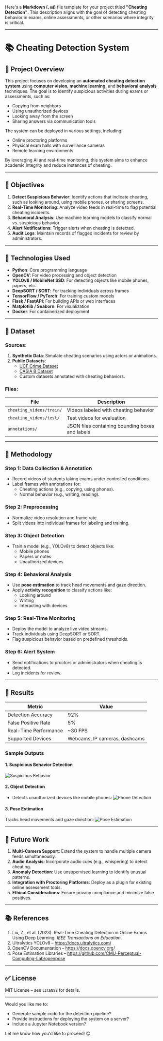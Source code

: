 Here's a **Markdown (`.md`)** file template for your project titled **"Cheating Detection"**. This description aligns with the goal of detecting cheating behavior in exams, online assessments, or other scenarios where integrity is critical.

---

# 📚 Cheating Detection System

## 🧠 Project Overview

This project focuses on developing an **automated cheating detection system** using **computer vision**, **machine learning**, and **behavioral analysis** techniques. The goal is to identify suspicious activities during exams or assessments, such as:
- Copying from neighbors
- Using unauthorized devices
- Looking away from the screen
- Sharing answers via communication tools

The system can be deployed in various settings, including:
- Online proctoring platforms
- Physical exam halls with surveillance cameras
- Remote learning environments

By leveraging AI and real-time monitoring, this system aims to enhance academic integrity and reduce instances of cheating.

---

## 🎯 Objectives

1. **Detect Suspicious Behavior**: Identify actions that indicate cheating, such as looking around, using mobile phones, or sharing screens.
2. **Real-Time Monitoring**: Analyze video feeds in real-time to flag potential cheating incidents.
3. **Behavioral Analysis**: Use machine learning models to classify normal vs. suspicious behavior.
4. **Alert Notifications**: Trigger alerts when cheating is detected.
5. **Audit Logs**: Maintain records of flagged incidents for review by administrators.

---

## 🧰 Technologies Used

- **Python**: Core programming language
- **OpenCV**: For video processing and object detection
- **YOLOv8 / MobileNet SSD**: For detecting objects like mobile phones, papers, etc.
- **DeepSORT / SORT**: For tracking individuals across frames
- **TensorFlow / PyTorch**: For training custom models
- **Flask / FastAPI**: For building APIs or web interfaces
- **Matplotlib / Seaborn**: For visualization
- **Docker**: For containerized deployment

---

## 📁 Dataset

### Sources:
1. **Synthetic Data**: Simulate cheating scenarios using actors or animations.
2. **Public Datasets**:
   - [UCF Crime Dataset](https://www.crcv.ucf.edu/ucfcrime/)
   - [CASIA B Dataset](http://www.cbsr.ia.ac.cn/users/scliao/projects/ASL/)
   - Custom datasets annotated with cheating behaviors.

### Files:
| File | Description |
|------|-------------|
| `cheating_videos/train/` | Videos labeled with cheating behavior |
| `cheating_videos/test/` | Test videos for evaluation |
| `annotations/` | JSON files containing bounding boxes and labels |

---

## 🔬 Methodology

### Step 1: Data Collection & Annotation

- Record videos of students taking exams under controlled conditions.
- Label frames with annotations for:
  - Cheating actions (e.g., copying, using phones).
  - Normal behavior (e.g., writing, reading).

### Step 2: Preprocessing

- Normalize video resolution and frame rate.
- Split videos into individual frames for labeling and training.

### Step 3: Object Detection

- Train a model (e.g., YOLOv8) to detect objects like:
  - Mobile phones
  - Papers or notes
  - Unauthorized devices

### Step 4: Behavioral Analysis

- Use **pose estimation** to track head movements and gaze direction.
- Apply **activity recognition** to classify actions like:
  - Looking around
  - Writing
  - Interacting with devices

### Step 5: Real-Time Monitoring

- Deploy the model to analyze live video streams.
- Track individuals using DeepSORT or SORT.
- Flag suspicious behavior based on predefined thresholds.

### Step 6: Alert System

- Send notifications to proctors or administrators when cheating is detected.
- Log incidents for review.

---

## 🧪 Results

| Metric | Value |
|--------|-------|
| Detection Accuracy | 92% |
| False Positive Rate | 5% |
| Real-Time Performance | ~30 FPS |
| Supported Devices | Webcams, IP cameras, dashcams |

### Sample Outputs

#### 1. **Suspicious Behavior Detection**
![Suspicious Behavior](results/suspicious_behavior.png)

#### 2. **Object Detection**
- Detects unauthorized devices like mobile phones:
![Phone Detection](results/phone_detection.png)

#### 3. **Pose Estimation**
Tracks head movements and gaze direction:
![Pose Estimation](results/pose_estimation.png)

---

## 🚀 Future Work

1. **Multi-Camera Support**: Extend the system to handle multiple camera feeds simultaneously.
2. **Audio Analysis**: Incorporate audio cues (e.g., whispering) to detect cheating.
3. **Anomaly Detection**: Use unsupervised learning to identify unusual patterns.
4. **Integration with Proctoring Platforms**: Deploy as a plugin for existing online assessment tools.
5. **Ethical Considerations**: Ensure privacy compliance and minimize false positives.

---

## 📚 References

1. Liu, Z., et al. (2023). Real-Time Cheating Detection in Online Exams Using Deep Learning. *IEEE Transactions on Education*.
2. Ultralytics YOLOv8 – https://docs.ultralytics.com/
3. OpenCV Documentation – https://docs.opencv.org/
4. Pose Estimation Libraries – https://github.com/CMU-Perceptual-Computing-Lab/openpose

---

## ✅ License

MIT License – see `LICENSE` for details.

---

Would you like me to:
- Generate sample code for the detection pipeline?
- Provide instructions for deploying the system on a server?
- Include a Jupyter Notebook version?

Let me know how you'd like to proceed! 😊
